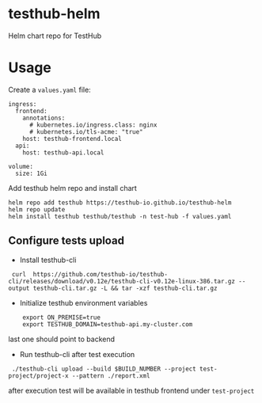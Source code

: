 # testhub-helm
Helm chart repo for TestHub

# Usage

Create a `values.yaml` file:

```
ingress:  
  frontend:
    annotations: 
      # kubernetes.io/ingress.class: nginx
      # kubernetes.io/tls-acme: "true"
    host: testhub-frontend.local    
  api:
    host: testhub-api.local    
    
volume:
  size: 1Gi
```

Add testhub helm repo and install chart

```
helm repo add testhub https://testhub-io.github.io/testhub-helm
helm repo update
helm install testhub testhub/testhub -n test-hub -f values.yaml
```

## Configure tests upload

- Install testhub-cli
```
 curl  https://github.com/testhub-io/testhub-cli/releases/download/v0.12e/testhub-cli-v0.12e-linux-386.tar.gz --output testhub-cli.tar.gz -L && tar -xzf testhub-cli.tar.gz
```

- Initialize testhub environment variables 
```
    export ON_PREMISE=true    
    export TESTHUB_DOMAIN=testhub-api.my-cluster.com
```
last one should point to backend

- Run testhub-cli after test execution 
```
 ./testhub-cli upload --build $BUILD_NUMBER --project test-project/project-x --pattern ./report.xml
```

after execution test will be available in testhub frontend under `test-project` 

